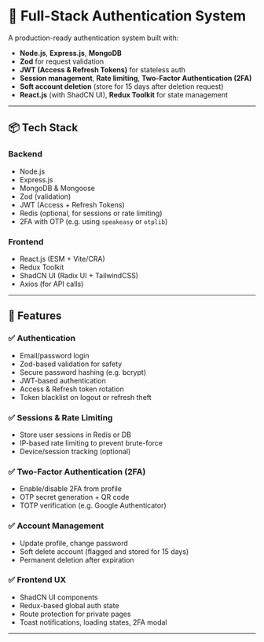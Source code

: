 # 🔐 Full-Stack Authentication System

A production-ready authentication system built with:

- **Node.js**, **Express.js**, **MongoDB**
- **Zod** for request validation
- **JWT (Access & Refresh Tokens)** for stateless auth
- **Session management**, **Rate limiting**, **Two-Factor Authentication (2FA)**
- **Soft account deletion** (store for 15 days after deletion request)
- **React.js** (with ShadCN UI), **Redux Toolkit** for state management

---

## 📦 Tech Stack

### Backend

- Node.js
- Express.js
- MongoDB & Mongoose
- Zod (validation)
- JWT (Access + Refresh Tokens)
- Redis (optional, for sessions or rate limiting)
- 2FA with OTP (e.g. using `speakeasy` or `otplib`)

### Frontend

- React.js (ESM + Vite/CRA)
- Redux Toolkit
- ShadCN UI (Radix UI + TailwindCSS)
- Axios (for API calls)

---

## 🚀 Features

### ✅ Authentication

- Email/password login
- Zod-based validation for safety
- Secure password hashing (e.g. bcrypt)
- JWT-based authentication
- Access & Refresh token rotation
- Token blacklist on logout or refresh theft

### ✅ Sessions & Rate Limiting

- Store user sessions in Redis or DB
- IP-based rate limiting to prevent brute-force
- Device/session tracking (optional)

### ✅ Two-Factor Authentication (2FA)

- Enable/disable 2FA from profile
- OTP secret generation + QR code
- TOTP verification (e.g. Google Authenticator)

### ✅ Account Management

- Update profile, change password
- Soft delete account (flagged and stored for 15 days)
- Permanent deletion after expiration

### ✅ Frontend UX

- ShadCN UI components
- Redux-based global auth state
- Route protection for private pages
- Toast notifications, loading states, 2FA modal

---

